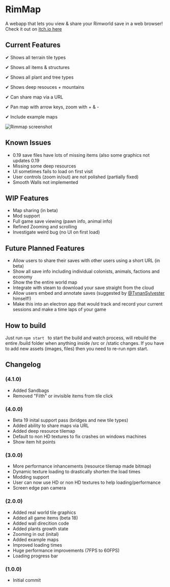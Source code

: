 # RimMap
A webapp that lets you view & share your Rimworld save in a web browser! Check it out on [itch.io here](http://jamessimo.itch.io/rimmap) 


## Current Features

✔ Shows all terrain tile types

✔ Shows all items & structures 

✔ Shows all plant and tree types

✔ Shows deep resouces + mountains

✔ Can share map via a URL

✔ Pan map with arrow keys, zoom with + & -

✔ Include example maps

![Rimmap screenshot](https://github.com/jamessimo/RimMap/blob/master/screenshots/Screenshot1_v4-1.png?raw=true)

## Known Issues
* 0.19 save files have lots of missing items (also some graphics not updates 0.19
* Missing some deep resources
* UI sometimes fails to load on first visit
* User controls (zoom in/out) are not polished (partially fixed)
* Smooth Walls not implemented 

## WIP Features

* Map sharing (in beta)
* Mod support
* Full game save viewing (pawn info, animal info)
* Refined Zooming and scrolling
* Investigate weird bug (no UI on first load)

## Future Planned Features
* Allow users to share their saves with other users using a short URL  (in beta)
* Show all save info including individual colonists, animals, factions and economy 
* Show the the entire world map
* Integrate with steam to download your save straight from the cloud
* Allow users embed and annotate saves (suggested by [@TynanSylvester](http://twitter.com/TynanSylvester/status/970936653517701120) himself!)
* Make this into an electron app that would track and record your current sessions and make a time laps of your game

## How to build

Just run
```npm start ``` 
to start the build and watch process, will rebuild the entire /build folder when anything inside /src or /static changes. If you have to add new assets (images, files) then you need to re-run npm start.

## Changelog 

### (4.1.0)
* Added Sandbags
* Removed "Filth" or invisible items from tile click 

### (4.0.0)
* Beta 19 inital support pass (bridges and new tile types)
* Added ability to share maps via URL
* Added deep resource tilemap
* Default to non HD textures to fix crashes on windows machines
* Show item hit points 

### (3.0.0)
* More performance inhancements (resource tilemap made bitmap)
* Dynamic texture loading to drastically shorten the load times
* Modding support
* User can now use HD or non HD textures to help loading/performance 
* Screen edge pan camera

### (2.0.0)
* Added real world tile graphics
* Added all game items (beta 18)
* Added wall direcition code
* Added plants growth state
* Zooming in out (inital)
* Added example maps
* Improved loading times
* Huge performance improvements (7FPS to 60FPS)
* Loading progress bar

### (1.0.0)
* Initial commit
